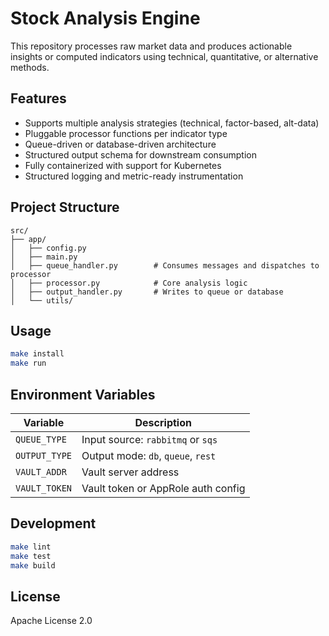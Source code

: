 # Stock Analysis Engine

This repository processes raw market data and produces actionable insights or
computed indicators using technical, quantitative, or alternative methods.

## Features

- Supports multiple analysis strategies (technical, factor-based, alt-data)
- Pluggable processor functions per indicator type
- Queue-driven or database-driven architecture
- Structured output schema for downstream consumption
- Fully containerized with support for Kubernetes
- Structured logging and metric-ready instrumentation

## Project Structure

```
src/
├── app/
│   ├── config.py
│   ├── main.py
│   ├── queue_handler.py        # Consumes messages and dispatches to processor
│   ├── processor.py            # Core analysis logic
│   ├── output_handler.py       # Writes to queue or database
│   └── utils/
```

## Usage

```bash
make install
make run
```

## Environment Variables

| Variable      | Description                        |
| ------------- | ---------------------------------- |
| `QUEUE_TYPE`  | Input source: `rabbitmq` or `sqs`  |
| `OUTPUT_TYPE` | Output mode: `db`, `queue`, `rest` |
| `VAULT_ADDR`  | Vault server address               |
| `VAULT_TOKEN` | Vault token or AppRole auth config |

## Development

```bash
make lint
make test
make build
```

## License

Apache License 2.0

